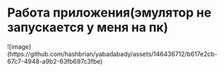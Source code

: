 <h1> Работа приложения(эмулятор не запускается у меня на пк) </h1> 
![image](https://github.com/hashbrian/yabadabady/assets/146436712/b617e2cb-67c7-4948-a9b2-63fb697c3fbe)

